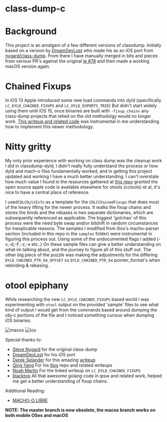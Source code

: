 class-dump-c
==========

# Background

This project is an amalgam of a few different versions of classdump. Initially based on a version by [DreamDevLost](https://github.com/DreamDevLost/classdumpios)
who made his as an iOS port from [nygard/class-dump](https://github.com/nygard/class-dump). From there I have manually merged in bits and pieces from various PR's against the original 
[ie #78](https://github.com/nygard/class-dump/pull/78) and then made a working macOS version again.

# Chained Fixups

In iOS 13 Apple introduced some new load commands into dyld (specifically `LC_DYLD_CHAINED_FIXUPS` and `LC_DYLD_EXPORTS_TRIE`) But didn't start widely using them
until iOS 15, once binaries are built with `-fixup_chains` any class-dump projects that relied on the old methodolgy would no longer work. [This writeup and related code](https://github.com/qyang-nj/llios/blob/main/dynamic_linking/chained_fixups.md) was instrumental in me understanding how to implement this newer methodology.

# Nitty gritty

My only prior experience with working on class dump was the cleanup work I did in classdump-dyld, I didn't really fully understand the process or how dyld and mach-o files fundamentally worked, and in getting this project updated and working I have a much better understanding. I can't overstate how much value I found in the resources gathered at [this repo](https://github.com/qyang-nj/llios) granted the open source apple code is available elsewhere for otools (cctools) et al, it's nice to have a central place of reference. 

I used`CDLCDyldInfo` as a template for the `CDLCChainedFixups` that does most of the heavy lifting for the newer process. It walks the fixup chains and stores the binds and the rebases in two separate dictionaries, which are subsequently referenced as applicable. The biggest 'gotchas' of this process were the need byte swap and/or bitshift in random circumstances for inexplicable reasons. The samples I modified from llios's macho-parser section (included in this repo in the `samples` folder) were instrumental in figuring this process out. Using some of the undocumented flags I added (-v,-d,-F,-z,-x etc..) On these sample files can give a better understanding on what im talking about, and the journey to figure all of this stuff out. The other big piece of the puzzle was making the adjustments for the differing `DYLD_CHAINED_PTR_64_OFFSET` vs `DYLD_CHAINED_PTR_64` pointer_format's when rebinding & rebasing.

# otool epiphany

While researching the new `LC_DYLD_CHAINED_FIXUPS` based world I was experimenting with `otool` output on the provided 'sample' files to see what kind of output I would get from the commands based around dumping the obj-c portions of the file and I noticed something curious when dumping iOS binaries.

![macos](https://github.com/lechium/classdumpios/blob/macos/Research/macos.png?raw=true) ![ios](https://github.com/lechium/classdumpios/blob/macos/Research/ios.png?raw=true)

Special thanks to: 

- [Steve Nygard](https://github.com/nygard/) for the original class-dump
- [DreamDevLost](https://github.com/DreamDevLost/classdumpios) for his iOS port
- [Derek Selander](https://github.com/DerekSelander) for this amazing [writeup](https://derekselander.github.io/dsdump/)
- [Qing Yang](https://github.com/qyang-nj) For his [llios](https://github.com/qyang-nj/llios/) repo and related writeups
- [Noah Martin](https://www.emergetools.com/blog/posts/iOS15LaunchTime) For the linked writeup on `LC_DYLD_CHAINED_FIXUPS`
- [blacktop](https://github.com/blacktop) All that awesome golang code in ipsw and related work, helped me get a better understanding of fixup chains.

Additional Reading:

- [MACHO-O LIBRE](https://www.first.org/resources/papers/conf2016/FIRST-2016-130.pdf)

**NOTE: The master branch is now obsolete, the macos branch works on both mobile OSes and macOS**


